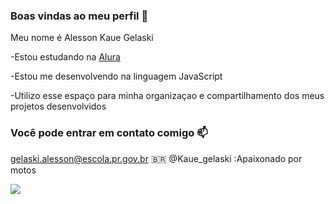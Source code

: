 ### Boas vindas ao meu perfil 💙

Meu nome é Alesson Kaue Gelaski

-Estou estudando na [Alura](https://www.alura.com.br)

-Estou me desenvolvendo na linguagem JavaScript

-Utilizo esse espaço para minha organizaçao e compartilhamento dos meus projetos desenvolvidos

### Você pode entrar em contato comigo 📫

gelaski.alesson@escola.pr.gov.br
🇧🇷 @Kaue_gelaski
:Apaixonado por motos

![](https://media.tenor.com/WRic8Avf9q8AAAAj/riding-tricks.gif)
